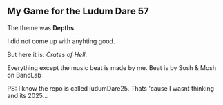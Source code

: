## My Game for the Ludum Dare 57

The theme was **Depths**.

I did not come up with anyhting good.

But here it is: *Crates of Hell*.

Everything except the music beat is made by me.
Beat is by Sosh & Mosh on BandLab


PS: I know the repo is called ludumDare25. Thats 'cause I wasnt thinking and its 2025...